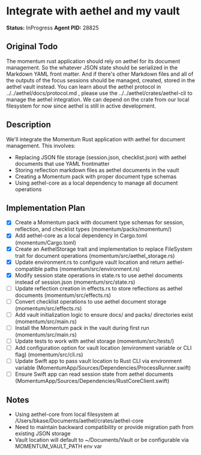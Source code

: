 # Integrate with aethel and my vault

**Status:** InProgress
**Agent PID:** 28825

## Original Todo

The momentum rust application should rely on aethel for its document management. So the whatever JSON state should be serialized in the Markdown YAML front matter. And if there's other Markdown files and all of the outputs of the focus sessions should be managed, created, stored in the aethel vault instead. You can learn about the aethel protocol in ../../aethel/docs/protocol.md , please use the ../../aethel/crates/aethel-cli to manage the aethel integration. We can depend on the crate from our local filesystem for now since aethel is still in active development.

## Description

We'll integrate the Momentum Rust application with aethel for document management. This involves:
- Replacing JSON file storage (session.json, checklist.json) with aethel documents that use YAML frontmatter
- Storing reflection markdown files as aethel documents in the vault
- Creating a Momentum pack with proper document type schemas
- Using aethel-core as a local dependency to manage all document operations

## Implementation Plan

- [x] Create a Momentum pack with document type schemas for session, reflection, and checklist types (momentum/packs/momentum/)
- [x] Add aethel-core as a local dependency in Cargo.toml (momentum/Cargo.toml)
- [x] Create an AethelStorage trait and implementation to replace FileSystem trait for document operations (momentum/src/aethel_storage.rs)
- [x] Update environment.rs to configure vault location and return aethel-compatible paths (momentum/src/environment.rs)
- [x] Modify session state operations in state.rs to use aethel documents instead of session.json (momentum/src/state.rs)
- [ ] Update reflection creation in effects.rs to store reflections as aethel documents (momentum/src/effects.rs)
- [ ] Convert checklist operations to use aethel document storage (momentum/src/effects.rs)
- [ ] Add vault initialization logic to ensure docs/ and packs/ directories exist (momentum/src/main.rs)
- [ ] Install the Momentum pack in the vault during first run (momentum/src/main.rs)
- [ ] Update tests to work with aethel storage (momentum/src/tests/)
- [ ] Add configuration option for vault location (environment variable or CLI flag) (momentum/src/cli.rs)
- [ ] Update Swift app to pass vault location to Rust CLI via environment variable (MomentumApp/Sources/Dependencies/ProcessRunner.swift)
- [ ] Ensure Swift app can read session state from aethel documents (MomentumApp/Sources/Dependencies/RustCoreClient.swift)

## Notes

- Using aethel-core from local filesystem at /Users/bkase/Documents/aethel/crates/aethel-core
- Need to maintain backward compatibility or provide migration path from existing JSON storage
- Vault location will default to ~/Documents/Vault or be configurable via MOMENTUM_VAULT_PATH env var